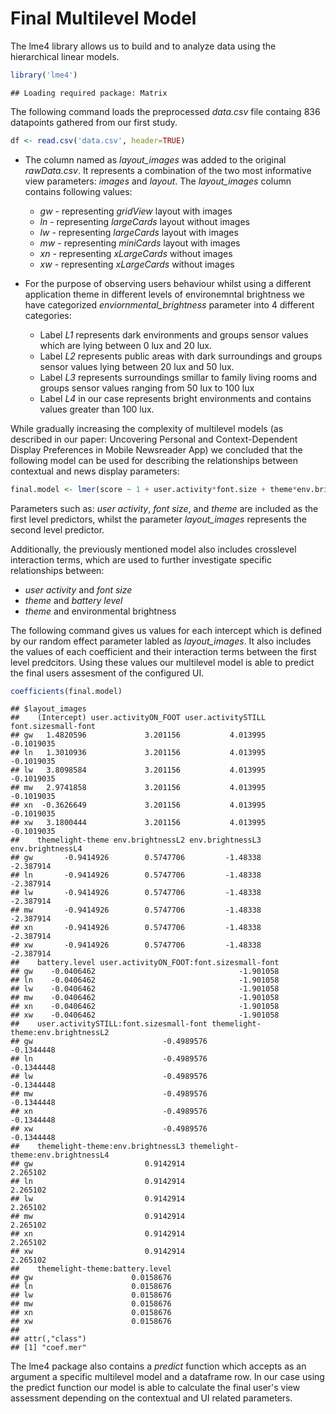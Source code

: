 Final Multilevel Model
================

The lme4 library allows us to build and to analyze data using the
hierarchical linear models.

``` r
library('lme4')
```

    ## Loading required package: Matrix

The following command loads the preprocessed *data.csv* file containg
836 datapoints gathered from our first study.

``` r
df <- read.csv('data.csv', header=TRUE)
```

  - The column named as *layout\_images* was added to the original
    *rawData.csv*. It represents a combination of the two most
    informative view parameters: *images* and *layout*. The *layout\_images* column contains following values:

      - *gw* - representing *gridView* layout with images
      - *ln* - representing *largeCards* layout without images
      - *lw* - representing *largeCards* layout with images
      - *mw* - representing *miniCards* layout with images
      - *xn* - representing *xLargeCards* without images
      - *xw* - representing *xLargeCards* without images


  - For the purpose of observing users behaviour whilst using a different
    application theme in different levels of environemntal brightness we
    have categorized *enviornmental\_brightness* parameter into 4
    different categories:
    
      - Label *L1* represents dark environments and groups sensor values
        which are lying between 0 lux and 20 lux.
      - Label *L2* represents public areas with dark surroundings and
        groups sensor values lying between 20 lux and 50 lux.
      - Label *L3* represents surroundings smillar to family living
        rooms and groups sensor values ranging from 50 lux to 100 lux
      - Label *L4* in our case represents bright environments and
        contains values greater than 100 lux.

While gradually increasing the complexity of multilevel models (as
described in our paper: Uncovering Personal and Context-Dependent
Display Preferences in Mobile Newsreader App) we concluded that the
following model can be used for describing the relationships between
contextual and news display
parameters:

``` r
final.model <- lmer(score ~ 1 + user.activity*font.size + theme*env.brightness + theme*battery.level + (1|layout_images), data=df)
```

Parameters such as: *user activity*, *font size*, and *theme* are
included as the first level predictors, whilst the parameter
*layout\_images* represents the second level predictor.

Additionally, the previously mentioned model also includes crosslevel
interaction terms, which are used to further investigate specific
relationships between:

  - *user activity* and *font size*
  - *theme* and *battery level*
  - *theme* and environmental brightness

The following command gives us values for each intercept which is
defined by our random effect parameter labled as *layout\_images*. It
also includes the values of each coefficient and their interaction terms
between the first level predcitors. Using these values our multilevel
model is able to predict the final users assesment of the configured UI.

``` r
coefficients(final.model)
```

    ## $layout_images
    ##    (Intercept) user.activityON_FOOT user.activitySTILL font.sizesmall-font
    ## gw   1.4820596             3.201156           4.013995          -0.1019035
    ## ln   1.3010936             3.201156           4.013995          -0.1019035
    ## lw   3.8098584             3.201156           4.013995          -0.1019035
    ## mw   2.9741858             3.201156           4.013995          -0.1019035
    ## xn  -0.3626649             3.201156           4.013995          -0.1019035
    ## xw   3.1800444             3.201156           4.013995          -0.1019035
    ##    themelight-theme env.brightnessL2 env.brightnessL3 env.brightnessL4
    ## gw       -0.9414926        0.5747706         -1.48338        -2.387914
    ## ln       -0.9414926        0.5747706         -1.48338        -2.387914
    ## lw       -0.9414926        0.5747706         -1.48338        -2.387914
    ## mw       -0.9414926        0.5747706         -1.48338        -2.387914
    ## xn       -0.9414926        0.5747706         -1.48338        -2.387914
    ## xw       -0.9414926        0.5747706         -1.48338        -2.387914
    ##    battery.level user.activityON_FOOT:font.sizesmall-font
    ## gw    -0.0406462                                -1.901058
    ## ln    -0.0406462                                -1.901058
    ## lw    -0.0406462                                -1.901058
    ## mw    -0.0406462                                -1.901058
    ## xn    -0.0406462                                -1.901058
    ## xw    -0.0406462                                -1.901058
    ##    user.activitySTILL:font.sizesmall-font themelight-theme:env.brightnessL2
    ## gw                             -0.4989576                        -0.1344448
    ## ln                             -0.4989576                        -0.1344448
    ## lw                             -0.4989576                        -0.1344448
    ## mw                             -0.4989576                        -0.1344448
    ## xn                             -0.4989576                        -0.1344448
    ## xw                             -0.4989576                        -0.1344448
    ##    themelight-theme:env.brightnessL3 themelight-theme:env.brightnessL4
    ## gw                         0.9142914                          2.265102
    ## ln                         0.9142914                          2.265102
    ## lw                         0.9142914                          2.265102
    ## mw                         0.9142914                          2.265102
    ## xn                         0.9142914                          2.265102
    ## xw                         0.9142914                          2.265102
    ##    themelight-theme:battery.level
    ## gw                      0.0158676
    ## ln                      0.0158676
    ## lw                      0.0158676
    ## mw                      0.0158676
    ## xn                      0.0158676
    ## xw                      0.0158676
    ## 
    ## attr(,"class")
    ## [1] "coef.mer"

The lme4 package also contains a *predict* function which accepts as an argument a specific multilevel model and a dataframe row. In our case using the predict function our model is able to calculate the final user's view assessment depending on the contextual and UI related parameters.  